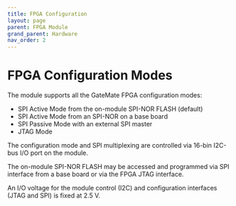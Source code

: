 ```yaml
---
title: FPGA Configuration
layout: page
parent: FPGA Module
grand_parent: Hardware
nav_order: 2
---
```

# FPGA Configuration Modes

The module supports all the GateMate FPGA configuration modes:

- SPI Active Mode from the on-module SPI-NOR FLASH (default)
- SPI Active Mode from an SPI-NOR on a base board
- SPI Passive Mode with an external SPI master
- JTAG Mode

The configuration mode and SPI multiplexing are controlled via 16-bin
I2C-bus I/O port on the module.

The on-module SPI-NOR FLASH may be accessed and programmed via SPI
interface from a base board or via the FPGA JTAG interface.

An I/O voltage for the module control (I2C) and configuration
interfaces (JTAG and SPI) is fixed at 2.5&nbsp;V.
